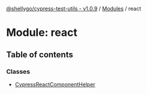 [@shellygo/cypress-test-utils - v1.0.9](../README.md) / [Modules](../modules.md) / react

# Module: react

## Table of contents

### Classes

- [CypressReactComponentHelper](../classes/react.CypressReactComponentHelper.md)
